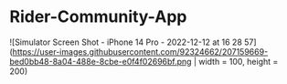 # Rider-Community-App


![Simulator Screen Shot - iPhone 14 Pro - 2022-12-12 at 16 28 57](https://user-images.githubusercontent.com/92324662/207159669-bed0bb48-8a04-488e-8cbe-e0f4f02696bf.png | width = 100, height = 200)
